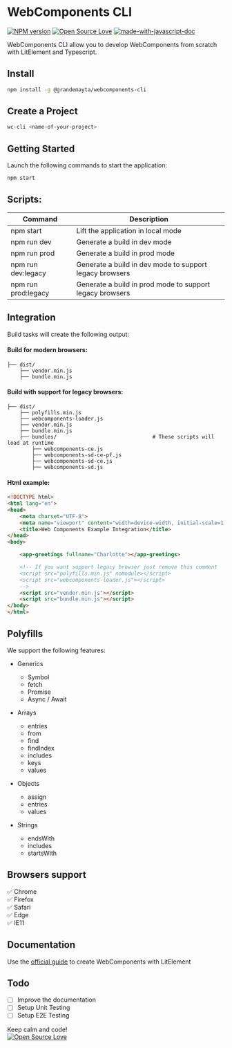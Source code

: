 # WebComponents CLI
[![NPM version](https://d25lcipzij17d.cloudfront.net/badge.svg?id=gh&type=6&v=0.0.9)](http://badge.fury.io/js/badge-list)
[![Open Source Love](https://badges.frapsoft.com/os/mit/mit.svg?v=102)](https://github.com/ellerbrock/open-source-badge/)
[![made-with-javascript-doc](https://img.shields.io/badge/Made%20with-Javascript-1f425f.svg)](https://www.sphinx-doc.org/)

WebComponents CLI allow you to develop WebComponents from scratch with LitElement and Typescript.

## Install

```sh
npm install -g @grandemayta/webcomponents-cli
```

## Create a Project

```sh
wc-cli <name-of-your-project>
```

## Getting Started
Launch the following commands to start the application:

```sh
npm start
```

## Scripts:

| Command | Description |
| ------ | ------ |
| npm start | Lift the application in local mode |
| npm run dev | Generate a build in dev mode |
| npm run prod | Generate a build in prod mode |
| npm run dev:legacy | Generate a build in dev mode to support legacy browsers |
| npm run prod:legacy | Generate a build in prod mode to support legacy browsers |

## Integration
Build tasks will create the following output:

#### Build for modern browsers:

    ├── dist/
        ├── vendor.min.js
        ├── bundle.min.js

#### Build with support for legacy browsers:

    ├── dist/
        ├── polyfills.min.js
        ├── webcomponents-loader.js
        ├── vendor.min.js
        ├── bundle.min.js
        ├── bundles/                               # These scripts will load at runtime
            ├── webcomponents-ce.js
            ├── webcomponents-sd-ce-pf.js
            ├── webcomponents-sd-ce.js
            ├── webcomponents-sd.js

#### Html example:

```html
<!DOCTYPE html>
<html lang="en">
<head>
    <meta charset="UTF-8">
    <meta name="viewport" content="width=device-width, initial-scale=1.0">
    <title>Web Components Example Integration</title>
</head>
<body>

    <app-greetings fullname="Charlotte"></app-greetings>

    <!-- If you want support legacy browser just remove this comment
    <script src="polyfills.min.js" nomodule></script>
    <script src="webcomponents-loader.js"></script>
    -->
    <script src="vendor.min.js"></script>
    <script src="bundle.min.js"></script>
</body>
</html>
```

## Polyfills
We support the following features:

- Generics
    - Symbol
    - fetch
    - Promise
    - Async / Await

- Arrays
    - entries
    - from
    - find
    - findIndex
    - includes
    - keys
    - values

- Objects
    - assign
    - entries
    - values

- Strings
    - endsWith
    - includes
    - startsWith

## Browsers support

:white_check_mark: Chrome
<br/>
:white_check_mark: Firefox
<br/>
:white_check_mark: Safari
<br/>
:white_check_mark: Edge
<br/>
:white_check_mark: IE11

## Documentation

Use the [official guide](https://lit-element.polymer-project.org/guide) to create WebComponents with LitElement

## Todo

- [ ] Improve the documentation
- [ ] Setup Unit Testing
- [ ] Setup E2E Testing

Keep calm and code!
<br>
[![Open Source Love](https://badges.frapsoft.com/os/v3/open-source.svg?v=102)](https://github.com/ellerbrock/open-source-badge/)
